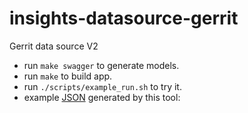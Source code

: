 # insights-datasource-gerrit
Gerrit data source V2

- run `make swagger` to generate models.
- run `make` to build app.
- run `./scripts/example_run.sh` to try it.
- example [JSON](https://github.com/LF-Engineering/insights-datasource-gerrit/blob/main/exampleOutput.json) generated by this tool:
```
```
